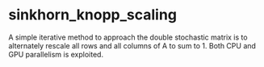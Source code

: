 # sinkhorn_knopp_scaling
 A simple iterative method to approach the double stochastic matrix is to alternately rescale all rows and all columns of A to sum to 1. Both CPU and GPU parallelism is exploited.
